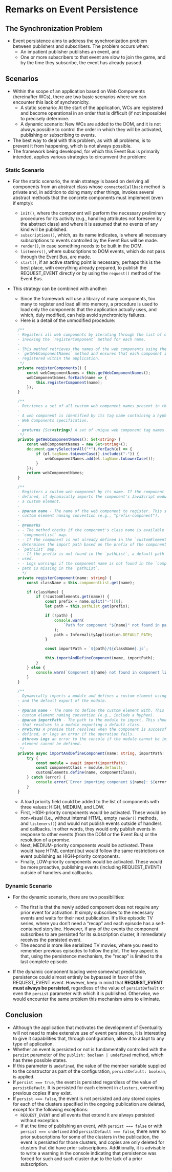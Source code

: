 # Remarks on Event Persistence

## The Synchronization Problem

- Event persistence aims to address the synchronization problem between publishers and subscribers. The problem occurs when:
  - An impatient publisher publishes an event, and
  - One or more subscribers to that event are slow to join the game, and by the time they subscribe, the event has already passed.

## Scenarios

- Within the scope of an application based on Web Components (hereinafter WCs), there are two basic scenarios where we can encounter this lack of synchronicity.
  - A static scenario: At the start of the application, WCs are registered and become operational in an order that is difficult (if not impossible) to precisely determine.
  - A dynamic scenario: New WCs are added to the DOM, and it is not always possible to control the order in which they will be activated, publishing or subscribing to events.
- The best way to deal with this problem, as with all problems, is to prevent it from happening, which is not always possible.
- The framework being developed, for which this Event Bus is primarily intended, applies various strategies to circumvent the problem:

### Static Scenario
 
- For the static scenario, the main strategy is based on deriving all
    components from an abstract class whose `connectedCallback` method is private and,
    in addition to doing many other things, invokes several abstract methods that the
    concrete components must implement (even if empty):
  - `init()`, where the component will perform the necessary preliminary procedures for
    its activity (e.g., handling attributes not foreseen by the abstract class) and where it is assumed that no events of any kind will be published.
  - `subscriptions()`, which, as its name indicates, is where all necessary subscriptions to events controlled by the Event Bus will be made.
  - `render()`, in case something needs to be built in the DOM.
  - `listeners()`, where subscriptions to DOM events, which do not pass through the Event Bus, are made.
  - `start()`, if an active starting point is necessary, perhaps this is the best place, with everything already prepared, to publish the REQUEST_EVENT directly or by using the `request()` method of the Event Bus.
- This strategy can be combined with another:
  - Since the framework will use a library of many components, too many to register and load all into memory, a procedure is used to load only the components that the application actually uses, and which, duly modified, can help avoid synchronicity failures.
  - Here is a detail of the unmodified procedure:

  ```typescript
    /**
    - Registers all web components by iterating through the list of component names and
    - invoking the `registerComponent` method for each name.
    -
    - This method retrieves the names of the web components using the
    - `getWebComponentNames` method and ensures that each component is properly
    - registered within the application.
     */
    private registerComponents() {
        const webComponentNames = this.getWebComponentNames();
        webComponentNames.forEach(name => {
            this.registerComponent(name);
        });
    }

    /**
    - Retrieves a set of all custom web component names present in the current document.
    -
    - A web component is identified by its tag name containing a hyphen ("-"), as per the
    - Web Components specification.
    -
    - @returns {Set<string>} A set of unique web component tag names in lowercase.
     */
    private getWebComponentNames(): Set<string> {
        const webComponentNames = new Set<string>();
        document.querySelectorAll("*").forEach(el => {
            if (el.tagName.toLowerCase().includes("-")) {
                webComponentNames.add(el.tagName.toLowerCase());
            }
        });
        return webComponentNames;
    }

    /**
    - Registers a custom web component by its name. If the component is not already
    - defined, it dynamically imports the component's JavaScript module and defines it as
    - a custom element.
    -
    - @param name - The name of the web component to register. This should follow the
    - custom element naming convention (e.g., "prefix-component").
    -
    - @remarks
    - - The method checks if the component's class name is available in the
    - `componentList` map.
    - - If the component is not already defined in the `customElements` registry, it
    - determines the import path based on the prefix of the component name and the
    - `pathList` map.
    - - If the prefix is not found in the `pathList`, a default path (`DEFAULT_PATH`) is
    - used.
    - - Logs warnings if the component name is not found in the `componentList` or if the
    - path is missing in the `pathList`.
      */
    private registerComponent(name: string) {
        const className = this.componentList.get(name);

        if (className) {
            if (!customElements.get(name)) {
                const prefix = name.split("-")[0];
                let path = this.pathList.get(prefix);

                if (!path) {
                    console.warn(
                        `Path for component "${name}" not found in path list. Using default path "${InformalityApplication.DEFAULT_PATH}".`
                    );
                    path = InformalityApplication.DEFAULT_PATH;
                }

                const importPath = `${path}/${className}.js`;

                this.importAndDefineComponent(name, importPath);
            }
        } else {
            console.warn(`Component ${name} not found in component list.`);
        }
    }

    /**
    - Dynamically imports a module and defines a custom element using the specified name
    - and the default export of the module.
    -
    - @param name - The name to define the custom element with. This should follow the
    - custom element naming convention (e.g., include a hyphen).
    - @param importPath - The path to the module to import. This should be a valid path
    - that resolves to a module exporting a default class.
    - @returns A promise that resolves when the component is successfully imported and
    - defined, or logs an error if the operation fails.
    - @throws Logs an error to the console if the module cannot be imported or the custom
    - element cannot be defined.
     */
    private async importAndDefineComponent(name: string, importPath: string) {
        try {
            const module = await import(importPath);
            const componentClass = module.default;
            customElements.define(name, componentClass);
        } catch (error) {
            console.error(`Error importing component ${name}: ${error}`);
        }
    }
  ```

  - A load priority field could be added to the list of components with three values: HIGH, MEDIUM, and LOW.  
  - First, HIGH-priority components would be activated. These would be non-visual (i.e., without internal HTML, empty `render()` methods, and `listeners()`) and would not publish events outside of handlers and callbacks. In other words, they would only publish events in response to other events (from the DOM or the Event Bus) or the resolution of a promise.  
  - Next, MEDIUM-priority components would be activated. These would have HTML content but would follow the same restrictions on event publishing as HIGH-priority components.  
  - Finally, LOW-priority components would be activated. These would be more proactive, publishing events (including REQUEST_EVENT) outside of handlers and callbacks.  

### Dynamic Scenario  

- For the dynamic scenario, there are two possibilities:  
  - The first is that the newly added component does not require any prior event for activation. It simply subscribes to the necessary events and waits for their next publication. It's like episodic TV series, where you don’t need a “recap” and each episode has a self-contained storyline. However, if any of the events the component subscribes to are persisted for its subscription cluster, it immediately receives the persisted event.  
  - The second is more like serialized TV movies, where you need to remember previous episodes to follow the plot. The key aspect is that, using the persistence mechanism, the "recap" is limited to the last complete episode.  

- If the dynamic component loading were somewhat predictable, persistence could almost entirely be bypassed in favor of the REQUEST_EVENT event. However, keep in mind that **REQUEST_EVENT must always be persisted**, regardless of the value of `persistDefault` or even the `persist` parameter with which it is published. Otherwise, we would encounter the same problem this mechanism aims to eliminate.  

## Conclusion

- Although the application that motivates the development of Eventuality will not need to make
  extensive use of event persistence, it is interesting to give it capabilities that, through
  configuration, allow it to adapt to any type of application.
- Whether an event is persisted or not is fundamentally controlled with the `persist` parameter
  of the `publish: boolean | undefined` method, which has three possible states.
- If this parameter is `undefined`, the value of the member variable supplied to the constructor
  as part of the configuration, `persistDefault: boolean`, is applied.
- If `persist === true`, the event is persisted regardless of the value of `persistDefault`.
  It is persisted for each element in `clusters`, overwriting previous copies if any exist.
- If `persist === false`, the event is not persisted and any stored copies for each of the clusters
  specified in the ongoing publication are deleted, except for the following exceptions:
  - `REQUEST_EVENT` and all events that extend it are always persisted without exception.
  - If at the time of publishing an event, with `persist === false` or with
    `persist === undefined` and `persistDefault === false`, there were no prior subscriptions
    for some of the clusters in the publication, the event is persisted for those clusters, and
    copies are only deleted for clusters that did have prior subscriptions. Additionally, it is
    advisable to write a warning in the console indicating that persistence was forced for such
    and such cluster due to the lack of a prior subscription.
